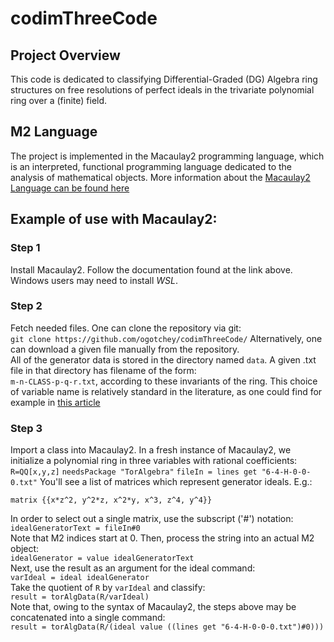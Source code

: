 # codimThreeCode
## Project Overview
This code is dedicated to classifying Differential-Graded (DG) Algebra ring structures on free resolutions of perfect ideals in the trivariate polynomial ring over a (finite) field.  
## M2 Language
The project is implemented in the Macaulay2 programming language, which is an interpreted, functional programming language dedicated to the analysis of mathematical objects.  More information about the [Macaulay2 Language can be found here](http://www2.macaulay2.com/Macaulay2/)
## Example of use with Macaulay2: 
### Step 1
Install Macaulay2.  Follow the documentation found at the link above.  Windows users may need to install *WSL*.
### Step 2
Fetch needed files.  One can clone the repository via git:  
`git clone https://github.com/ogotchey/codimThreeCode/`
Alternatively, one can download a given file manually from the repository.  
All of the generator data is stored in the directory named `data`.  A given .txt file in that directory has filename of the form:  
`m-n-CLASS-p-q-r.txt`, according to these invariants of the ring.   This choice of variable name is relatively standard in the literature, as one could find for example in [this article][1] 
### Step 3
Import a class into Macaulay2.  In a fresh instance of Macaulay2, we initialize a polynomial ring in three variables with rational coefficients:  
`R=QQ[x,y,z]`
`needsPackage "TorAlgebra"`
`fileIn = lines get "6-4-H-0-0-0.txt"`
You'll see a list of matrices which represent generator ideals.  E.g.:
```
matrix {{x*z^2, y^2*z, x^2*y, x^3, z^4, y^4}}  
```
In order to select out a single matrix, use the subscript ('#') notation:  
`idealGeneratorText = fileIn#0`  
Note that M2 indices start at 0.  Then, process the string into an actual M2 object:  
`idealGenerator = value idealGeneratorText`  
Next, use the result as an argument for the ideal command:  
`varIdeal = ideal idealGenerator`  
Take the quotient of `R` by `varIdeal` and classify:  
`result = torAlgData(R/varIdeal)`  
Note that, owing to the syntax of Macaulay2, the steps above may be concatenated into a single command:  
`result = torAlgData(R/(ideal value ((lines get "6-4-H-0-0-0.txt")#0)))`  

[1]: https://www.sciencedirect.com/science/article/abs/pii/S0022404919301781?via%3Dihub "Christensen, L. W., Veliche, O., & Weyman, J. (2020). Linkage classes of grade 3 perfect ideals. Journal of Pure and Applied Algebra, 224(6), 106185."